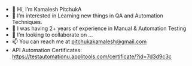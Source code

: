 - 👋 Hi, I’m Kamalesh PitchukA
- 👀 I’m interested in Learning new things in QA and Automation Techniques. 
- 🌱 I was having 2+ years of experience in Manual & Automation Testing 
- 💞️ I’m looking to collaborate on ...
- 📫  You can reach me at pitchukakamalesh@gmail.com
-  API Automation Certificates: https://testautomationu.applitools.com/certificate/?id=7d3d9c3c

<!---
Pitchuka-kamalesh/Pitchuka-kamalesh is a ✨ special ✨ repository because its `README.md` (this file) appears on your GitHub profile.
You can click the Preview link to take a look at your changes.
--->
